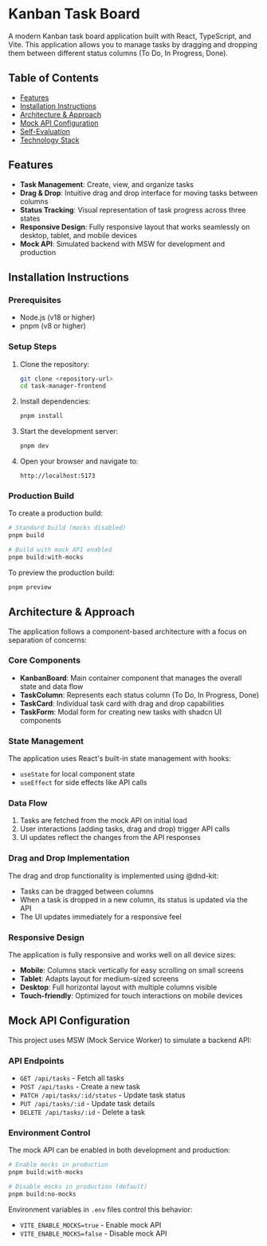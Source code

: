 # Kanban Task Board

A modern Kanban task board application built with React, TypeScript, and Vite. This application allows you to manage tasks by dragging and dropping them between different status columns (To Do, In Progress, Done).

## Table of Contents

- [Features](#features)
- [Installation Instructions](#installation-instructions)
- [Architecture & Approach](#architecture--approach)
- [Mock API Configuration](#mock-api-configuration)
- [Self-Evaluation](#self-evaluation)
- [Technology Stack](#technology-stack)

## Features

- **Task Management**: Create, view, and organize tasks
- **Drag & Drop**: Intuitive drag and drop interface for moving tasks between columns
- **Status Tracking**: Visual representation of task progress across three states
- **Responsive Design**: Fully responsive layout that works seamlessly on desktop, tablet, and mobile devices
- **Mock API**: Simulated backend with MSW for development and production

## Installation Instructions

### Prerequisites

- Node.js (v18 or higher)
- pnpm (v8 or higher)

### Setup Steps

1. Clone the repository:

   ```bash
   git clone <repository-url>
   cd task-manager-frontend
   ```

2. Install dependencies:

   ```bash
   pnpm install
   ```

3. Start the development server:

   ```bash
   pnpm dev
   ```

4. Open your browser and navigate to:
   ```
   http://localhost:5173
   ```

### Production Build

To create a production build:

```bash
# Standard build (mocks disabled)
pnpm build

# Build with mock API enabled
pnpm build:with-mocks
```

To preview the production build:

```bash
pnpm preview
```

## Architecture & Approach

The application follows a component-based architecture with a focus on separation of concerns:

### Core Components

- **KanbanBoard**: Main container component that manages the overall state and data flow
- **TaskColumn**: Represents each status column (To Do, In Progress, Done)
- **TaskCard**: Individual task card with drag and drop capabilities
- **TaskForm**: Modal form for creating new tasks with shadcn UI components

### State Management

The application uses React's built-in state management with hooks:

- `useState` for local component state
- `useEffect` for side effects like API calls

### Data Flow

1. Tasks are fetched from the mock API on initial load
2. User interactions (adding tasks, drag and drop) trigger API calls
3. UI updates reflect the changes from the API responses

### Drag and Drop Implementation

The drag and drop functionality is implemented using @dnd-kit:

- Tasks can be dragged between columns
- When a task is dropped in a new column, its status is updated via the API
- The UI updates immediately for a responsive feel

### Responsive Design

The application is fully responsive and works well on all device sizes:

- **Mobile**: Columns stack vertically for easy scrolling on small screens
- **Tablet**: Adapts layout for medium-sized screens
- **Desktop**: Full horizontal layout with multiple columns visible
- **Touch-friendly**: Optimized for touch interactions on mobile devices

## Mock API Configuration

This project uses MSW (Mock Service Worker) to simulate a backend API:

### API Endpoints

- `GET /api/tasks` - Fetch all tasks
- `POST /api/tasks` - Create a new task
- `PATCH /api/tasks/:id/status` - Update task status
- `PUT /api/tasks/:id` - Update task details
- `DELETE /api/tasks/:id` - Delete a task

### Environment Control

The mock API can be enabled in both development and production:

```bash
# Enable mocks in production
pnpm build:with-mocks

# Disable mocks in production (default)
pnpm build:no-mocks
```

Environment variables in `.env` files control this behavior:

- `VITE_ENABLE_MOCKS=true` - Enable mock API
- `VITE_ENABLE_MOCKS=false` - Disable mock API
